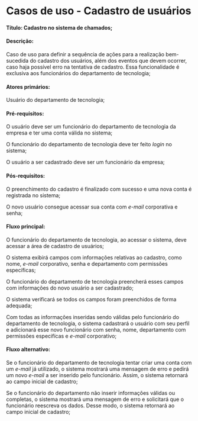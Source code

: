 # Casos de uso - Cadastro de usuários

#### __Título__: Cadastro no sistema de chamados;

#### __Descrição__: 
Caso de uso para definir a sequência de ações para a realização bem-sucedida do cadastro dos usuários, além dos eventos que devem ocorrer, caso haja possível erro na tentativa de cadastro. Essa funcionalidade é exclusiva aos funcionários do departamento de tecnologia;

#### __Atores primários__: 

Usuário do departamento de tecnologia;

#### __Pré-requisitos__: 

O usuário deve ser um funcionário do departamento de tecnologia da empresa e ter uma conta válida no sistema;

O funcionário do departamento de tecnologia deve ter feito _login_ no sistema;

O usuário a ser cadastrado deve ser um funcionário da empresa; 

#### __Pós-requisitos__:

O preenchimento do cadastro é finalizado com sucesso e uma nova conta é registrada no sistema;

O novo usuário consegue acessar sua conta com _e-mail_ corporativa e senha;

#### __Fluxo principal__:

O funcionário do departamento de tecnologia, ao acessar o sistema, deve acessar a área de cadastro de usuários;

O sistema exibirá campos com informações relativas ao cadastro, como nome, _e-mail_ corporativo, senha e departamento com permissões específicas;

O funcionário do departamento de tecnologia preencherá esses campos com informações do novo usuário a ser cadastrado;

O sistema verificará se todos os campos foram preenchidos de forma adequada;

Com todas as informações inseridas sendo válidas pelo funcionário do departamento de tecnologia, o sistema cadastrará o usuário com seu perfil e adicionará esse novo funcionário com senha, nome, departamento com permissões especifícas e _e-mail_ corporativo;

#### __Fluxo alternativo__:
Se o funcionário do departamento de tecnologia tentar criar uma conta com um _e-mail_ já utilizado, o sistema mostrará uma mensagem de erro e pedirá um novo _e-mail_ a ser inserido pelo funcionário. Assim, o sistema retornará ao campo inicial de cadastro;

Se o funcionário do departamento não inserir informações válidas ou completas, o sistema mostrará uma mensagem de erro e solicitará que o funcionário reescreva os dados. Desse modo, o sistema retornará ao campo inicial de cadastro;